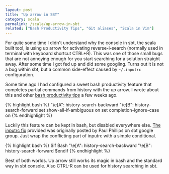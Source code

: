 ```yaml
---
layout: post
title: "Up arrow in SBT"
category: scala
permalink: /scala/up-arrow-in-sbt
related: ["Bash Productivity Tips", "Git aliases", "Scala in Vim"]
---
```


For quite some time I didn't understand why the console in sbt, the scala built tool, is using up arrow for activating reverse-i-search (normally used in terminal with keyboard shortcut CTRL+R). This was one of those small bugs that are not annoying enough for you start searching for a solution straight away. After some time I got fed up and did some googling. Turns out it is not a bug within sbt, but a common side-effect caused by ``~/.inputrc`` configuration. 

Some time ago I had configured a sweet bash productivity feature that completes partial commands from history with the up arrow. I wrote about this and other [bash productivity tips](https://lauris.github.io/bash-productivity-tips/) a few weeks ago.

{% highlight bash %}
"\e[A": history-search-backward
"\e[B": history-search-forward
set show-all-if-ambiguous on
set completion-ignore-case on
{% endhighlight %}

Luckily this feature can be kept in bash, but disabled everywhere else. [The inputrc fix](https://groups.google.com/forum/#!msg/simple-build-tool/ShikT6VAd_g/HynXhvZuNZ8J) provided was originally posted by Paul Phillips on sbt google group. Just wrap the conflicting part of inputrc with a simple conditional.

{% highlight bash %}
$if Bash
  "\e[A": history-search-backward
  "\e[B": history-search-forward
$endif
{% endhighlight %}

Best of both worlds. Up arrow still works its magic in bash and the standard way in sbt console. Also CTRL-R can be used for history searching in sbt. 